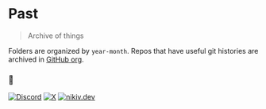 # Past

> Archive of things

Folders are organized by `year-month`. Repos that have useful git histories are archived in [GitHub org](https://github.com/past-nikiv).

### 🖤

[![Discord](https://go.nikiv.dev/badge-discord)](https://go.nikiv.dev/discord) [![X](https://go.nikiv.dev/badge-x)](https://x.com/nikivdev) [![nikiv.dev](https://go.nikiv.dev/badge-nikiv)](https://nikiv.dev)
